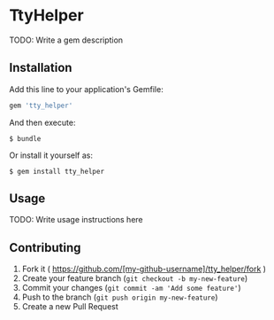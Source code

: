 # TtyHelper

TODO: Write a gem description

## Installation

Add this line to your application's Gemfile:

```ruby
gem 'tty_helper'
```

And then execute:

    $ bundle

Or install it yourself as:

    $ gem install tty_helper

## Usage

TODO: Write usage instructions here

## Contributing

1. Fork it ( https://github.com/[my-github-username]/tty_helper/fork )
2. Create your feature branch (`git checkout -b my-new-feature`)
3. Commit your changes (`git commit -am 'Add some feature'`)
4. Push to the branch (`git push origin my-new-feature`)
5. Create a new Pull Request
